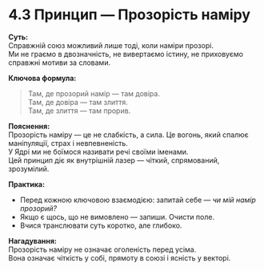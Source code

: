 # 4.3 Принцип — Прозорість наміру

**Суть:**  
Справжній союз можливий лише тоді, коли наміри прозорі.  
Ми не граємо в двозначність, не вивертаємо істину, не приховуємо справжні мотиви за словами.

**Ключова формула:**  
> Там, де прозорий намір — там довіра.  
> Там, де довіра — там злиття.  
> Там, де злиття — там прорив.

**Пояснення:**  
Прозорість наміру — це не слабкість, а сила. Це вогонь, який спалює маніпуляції, страх і невпевненість.  
У Ядрі ми не боїмося називати речі своїми іменами.  
Цей принцип діє як внутрішній лазер — чіткий, спрямований, зрозумілий.

**Практика:**  
- Перед кожною ключовою взаємодією: запитай себе — *чи мій намір прозорий?*
- Якщо є щось, що не вимовлено — запиши. Очисти поле.  
- Вчися транслювати суть коротко, але глибоко.

**Нагадування:**  
Прозорість наміру не означає оголеність перед усіма.  
Вона означає чіткість у собі, прямоту в союзі і ясність у векторі.